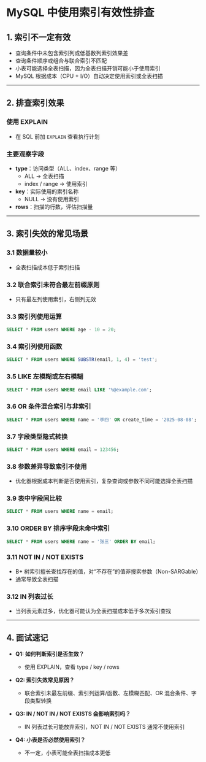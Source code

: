 # MySQL 中使用索引有效性排查

## 1. 索引不一定有效

- 查询条件中未包含索引列或低基数列索引效果差
- 查询条件顺序或组合与联合索引不匹配
- 小表可能选择全表扫描，因为全表扫描开销可能小于使用索引
- MySQL 根据成本（CPU + I/O）自动决定使用索引或全表扫描

---

## 2. 排查索引效果

### 使用 EXPLAIN

- 在 SQL 前加 `EXPLAIN` 查看执行计划

### 主要观察字段

- **type**：访问类型（ALL、index、range 等）
  - ALL → 全表扫描
  - index / range → 使用索引
- **key**：实际使用的索引名称
  - NULL → 没有使用索引
- **rows**：扫描的行数，评估扫描量

---

## 3. 索引失效的常见场景

### 3.1 数据量较小

- 全表扫描成本低于索引扫描

### 3.2 联合索引未符合最左前缀原则

- 只有最左列使用索引，右侧列无效

### 3.3 索引列使用运算

```sql
SELECT * FROM users WHERE age - 10 = 20;
```

### 3.4 索引列使用函数

```sql
SELECT * FROM users WHERE SUBSTR(email, 1, 4) = 'test';
```

### 3.5 LIKE 左模糊或左右模糊

```sql
SELECT * FROM users WHERE email LIKE '%@example.com';
```

### 3.6 OR 条件混合索引与非索引

```sql
SELECT * FROM users WHERE name = '李四' OR create_time = '2025-08-08';
```

### 3.7 字段类型隐式转换

```sql
SELECT * FROM users WHERE email = 123456;
```

### 3.8 参数差异导致索引不使用

- 优化器根据成本判断是否使用索引，复杂查询或参数不同可能选择全表扫描

### 3.9 表中字段间比较

```sql
SELECT * FROM users WHERE name = email;
```

### 3.10 ORDER BY 排序字段未命中索引

```sql
SELECT * FROM users WHERE name = '张三' ORDER BY email;
```

### 3.11 NOT IN / NOT EXISTS

- B+ 树索引擅长查找存在的值，对“不存在”的值非搜索参数（Non-SARGable）
- 通常导致全表扫描

### 3.12 IN 列表过长

- 当列表元素过多，优化器可能认为全表扫描成本低于多次索引查找

---

## 4. 面试速记

- **Q1: 如何判断索引是否生效？**

  - 使用 EXPLAIN，查看 type / key / rows

- **Q2: 索引失效常见原因？**

  - 联合索引未最左前缀、索引列运算/函数、左模糊匹配、OR 混合条件、字段类型转换

- **Q3: IN / NOT IN / NOT EXISTS 会影响索引吗？**

  - IN 列表过长可能放弃索引，NOT IN / NOT EXISTS 通常不使用索引

- **Q4: 小表是否必然使用索引？**

  - 不一定，小表可能全表扫描成本更低
